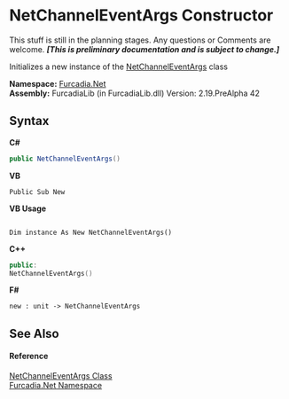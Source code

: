 # NetChannelEventArgs Constructor 
This stuff is still in the planning stages. Any questions or Comments are welcome. _**\[This is preliminary documentation and is subject to change.\]**_

Initializes a new instance of the <a href="T_Furcadia_Net_NetChannelEventArgs">NetChannelEventArgs</a> class

**Namespace:**&nbsp;<a href="N_Furcadia_Net">Furcadia.Net</a><br />**Assembly:**&nbsp;FurcadiaLib (in FurcadiaLib.dll) Version: 2.19.PreAlpha 42

## Syntax

**C#**<br />
``` C#
public NetChannelEventArgs()
```

**VB**<br />
``` VB
Public Sub New
```

**VB Usage**<br />
``` VB Usage

Dim instance As New NetChannelEventArgs()
```

**C++**<br />
``` C++
public:
NetChannelEventArgs()
```

**F#**<br />
``` F#
new : unit -> NetChannelEventArgs
```


## See Also


#### Reference
<a href="T_Furcadia_Net_NetChannelEventArgs">NetChannelEventArgs Class</a><br /><a href="N_Furcadia_Net">Furcadia.Net Namespace</a><br />
